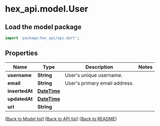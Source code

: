 # hex_api.model.User

## Load the model package
```dart
import 'package:hex_api/api.dart';
```

## Properties
Name | Type | Description | Notes
------------ | ------------- | ------------- | -------------
**username** | **String** | User's unique username. | 
**email** | **String** | User's primary email address. | 
**insertedAt** | [**DateTime**](DateTime.md) |  | 
**updatedAt** | [**DateTime**](DateTime.md) |  | 
**url** | **String** |  | 

[[Back to Model list]](../README.md#documentation-for-models) [[Back to API list]](../README.md#documentation-for-api-endpoints) [[Back to README]](../README.md)


